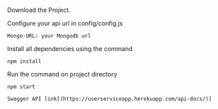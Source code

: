 Download the Project.

Configure your api url in config/config.js
```
Mongo-URL: your Mongodb url
```
Install all dependencies using the command
```
npm install
```
Run the command on project directory
```
npm start
```
```
Swagger API link[(https://userserviceapp.herokuapp.com/api-docs/)]
```
